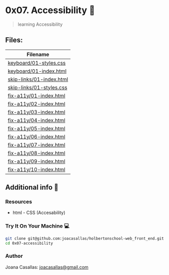 # 0x07. Accessibility :girl:

> learning Accessibility

## Files:

| Filename |
| ------ |
| [keyboard/01-styles.css](https://github.com/joacasallas/holbertonschool-web_front_end/blob/master/0x07-accessibility/keyboard/01-styles.css)|
| [keyboard/01-index.html](https://github.com/joacasallas/holbertonschool-web_front_end/blob/master/0x07-accessibility/keyboard/01-index.html)|
| [skip-links/01-index.html](https://github.com/joacasallas/holbertonschool-web_front_end/blob/master/0x07-accessibility/skip-links/01-index.html)|
| [skip-links/01-styles.css](https://github.com/joacasallas/holbertonschool-web_front_end/blob/master/0x07-accessibility/skip-links/01-styles.css)|
| [fix-a11y/01-index.html](https://github.com/joacasallas/holbertonschool-web_front_end/blob/master/0x07-accessibility/fix-a11y/01-index.html)|
| [fix-a11y/02-index.html](https://github.com/joacasallas/holbertonschool-web_front_end/blob/master/0x07-accessibility/fix-a11y/02-index.html)|
| [fix-a11y/03-index.html](https://github.com/joacasallas/holbertonschool-web_front_end/blob/master/0x07-accessibility/fix-a11y/03-index.html)|
| [fix-a11y/04-index.html](https://github.com/joacasallas/holbertonschool-web_front_end/blob/master/0x07-accessibility/fix-a11y/04-index.html)|
| [fix-a11y/05-index.html](https://github.com/joacasallas/holbertonschool-web_front_end/blob/master/0x07-accessibility/fix-a11y/05-index.html)|
| [fix-a11y/06-index.html](https://github.com/joacasallas/holbertonschool-web_front_end/blob/master/0x07-accessibility/fix-a11y/06-index.html)|
| [fix-a11y/07-index.html](https://github.com/joacasallas/holbertonschool-web_front_end/blob/master/0x07-accessibility/fix-a11y/07-index.html)|
| [fix-a11y/08-index.html](https://github.com/joacasallas/holbertonschool-web_front_end/blob/master/0x07-accessibility/fix-a11y/08-index.html)|
| [fix-a11y/09-index.html](https://github.com/joacasallas/holbertonschool-web_front_end/blob/master/0x07-accessibility/fix-a11y/09-index.html)|
| [fix-a11y/10-index.html](https://github.com/joacasallas/holbertonschool-web_front_end/blob/master/0x07-accessibility/fix-a11y/10-index.html)|

## Additional info :construction:
### Resources

- html - CSS (Accesability)

### Try It On Your Machine :computer:
```bash
git clone git@github.com:joacasallas/holbertonschool-web_front_end.git
cd 0x07-accessibility
```

### Author
Joana Casallas: joacasallas@gmail.com
